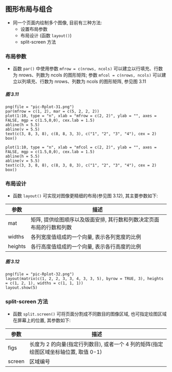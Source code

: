 ## 图形布局与组合

- 同一个页面内绘制多个图像, 目前有三种方法: 
    - 设置布局参数
    - 布局设计 (函数 `layout()`)
    - split-screen 方法

### 布局参数

- 函数 `par()` 中使用参数 `mfrow = c(nrows, ncols)` 可以建立以行填充、行数为 nrows、列数为 ncols 的图形矩阵; 参数 `mfcol = c(nrows, ncols)` 可以建立以列填充、行数为 nrows、列数为 ncols 的图形矩阵, 参见图 3.11

##### 图 3.11

```{r}
png(file = "pic-Rplot-31.png")
par(mfrow = c(1, 2), mar = c(5, 2, 2, 2))
plot(1:10, type = "n", xlab = "mfrow = c(2, 2)", ylab = "", axes = FALSE, mgp = c(1.5,0,0), cex.lab = 1.5)
abline(h = 5.5)
abline(v = 5.5)
text(c(3, 8, 3, 8), c(8, 8, 3, 3), c("1", "2", "3", "4"), cex = 2)
box()

plot(1:10, type = "n", xlab = "mfcol = c(2, 2)", ylab = "", axes = FALSE, mgp = c(1.5,0,0), cex.lab = 1.5)
abline(h = 5.5)
abline(v = 5.5)
text(c(3, 3, 8, 8), c(8, 3, 8, 3), c("1", "2", "3", "4"), cex = 2)
box()
```

### 布局设计

- 函数 `layout()` 可实现对图像更精细的布局(参见图 3.12), 其主要参数如下: 

参数   | 描述
------ | ------
mat    | 矩阵, 提供绘图顺序以及版面安排, 其行数和列数决定页面布局的行数和列数
widths | 各列宽度值组成的一个向量, 表示各列宽度的比例
heights| 各行高度值组成的一个向量, 表示各行高度的比例

##### 图 3.12

```{r}
png(file = "pic-Rplot-32.png")
layout(matrix(c(1, 2, 2, 3, 3, 4, 3, 3, 5), byrow = TRUE, 3), heights = c(1, 2, 1), widths = c(1, 1, 1))
layout.show(5)
```

### split-screen 方法

- 函数 `split.screen()` 可将页面分割成不同数目的图像区域, 也可指定绘图区域在屏幕上的位置, 其参数如下: 

参数   | 描述
------ | ------
figs   | 长度为 2 的向量(指定行列数目), 或者一个 4 列的矩阵(指定绘图区域坐标轴位置, 取值 0-1)
screen | 区域编号



